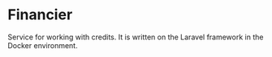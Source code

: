 # Financier
Service for working with credits. It is written on the Laravel framework in the Docker environment.
